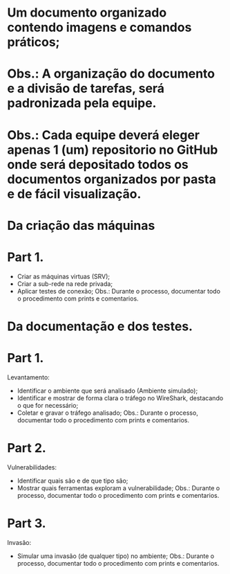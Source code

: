 # Um documento organizado contendo imagens e comandos práticos;
# Obs.: A organização do documento e a divisão de tarefas, será padronizada pela equipe.
# Obs.: Cada equipe deverá eleger apenas 1 (um) repositorio no GitHub onde será depositado todos os documentos organizados por pasta e de fácil visualização.

# Da criação das máquinas
# Part 1.
- Criar as máquinas virtuas (SRV);
- Criar a sub-rede na rede privada;
- Aplicar testes de conexão;
Obs.: Durante o processo, documentar todo o procedimento com prints e comentarios.

# Da documentação e dos testes.
# Part 1.
Levantamento:
- Identificar o ambiente que será analisado (Ambiente simulado);
- Identificar e mostrar de forma clara o tráfego no WireShark, destacando o que for necessário;
- Coletar e gravar o tráfego analisado;
Obs.: Durante o processo, documentar todo o procedimento com prints e comentarios.

# Part 2.
Vulnerabilidades:
- Identificar quais são e de que tipo são;
- Mostrar quais ferramentas exploram a vulnerabilidade;
Obs.: Durante o processo, documentar todo o procedimento com prints e comentarios.

# Part 3.
Invasão:
- Simular uma invasão (de qualquer tipo) no ambiente;
Obs.: Durante o processo, documentar todo o procedimento com prints e comentarios.